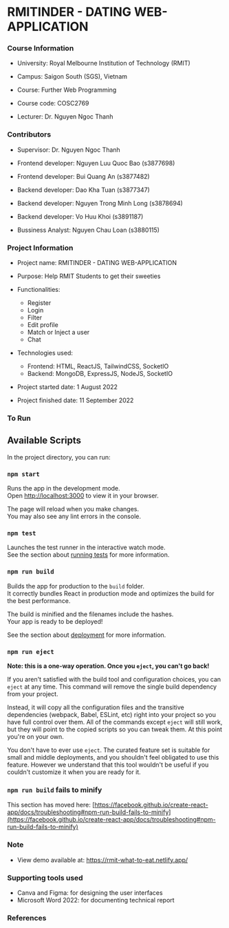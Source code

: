 # RMITINDER - DATING WEB-APPLICATION

### Course Information

-   University: Royal Melbourne Institution of Technology (RMIT)
-   Campus: Saigon South (SGS), Vietnam

-   Course: Further Web Programming
-   Course code: COSC2769
-   Lecturer: Dr. Nguyen Ngoc Thanh

### Contributors

-   Supervisor: Dr. Nguyen Ngoc Thanh

-   Frontend developer: Nguyen Luu Quoc Bao (s3877698)
-   Frontend developer: Bui Quang An (s3877482)
-   Backend developer: Dao Kha Tuan (s3877347)
-   Backend developer: Nguyen Trong Minh Long (s3878694)
-   Backend developer: Vo Huu Khoi (s3891187)
-   Bussiness Analyst: Nguyen Chau Loan (s3880115)

### Project Information

-   Project name: RMITINDER - DATING WEB-APPLICATION
-   Purpose: Help RMIT Students to get their sweeties
-   Functionalities:
    -   Register
    -   Login
    -   Filter
    -   Edit profile
    -   Match or Inject a user
    -   Chat
-   Technologies used:

    -   Frontend: HTML, ReactJS, TailwindCSS, SocketIO
    -   Backend: MongoDB, ExpressJS, NodeJS, SocketIO

-   Project started date: 1 August 2022
-   Project finished date: 11 September 2022

### To Run

## Available Scripts

In the project directory, you can run:

### `npm start`

Runs the app in the development mode.\
Open [http://localhost:3000](http://localhost:3000) to view it in your browser.

The page will reload when you make changes.\
You may also see any lint errors in the console.

### `npm test`

Launches the test runner in the interactive watch mode.\
See the section about [running tests](https://facebook.github.io/create-react-app/docs/running-tests) for more information.

### `npm run build`

Builds the app for production to the `build` folder.\
It correctly bundles React in production mode and optimizes the build for the best performance.

The build is minified and the filenames include the hashes.\
Your app is ready to be deployed!

See the section about [deployment](https://facebook.github.io/create-react-app/docs/deployment) for more information.

### `npm run eject`

**Note: this is a one-way operation. Once you `eject`, you can't go back!**

If you aren't satisfied with the build tool and configuration choices, you can `eject` at any time. This command will remove the single build dependency from your project.

Instead, it will copy all the configuration files and the transitive dependencies (webpack, Babel, ESLint, etc) right into your project so you have full control over them. All of the commands except `eject` will still work, but they will point to the copied scripts so you can tweak them. At this point you're on your own.

You don't have to ever use `eject`. The curated feature set is suitable for small and middle deployments, and you shouldn't feel obligated to use this feature. However we understand that this tool wouldn't be useful if you couldn't customize it when you are ready for it.

### `npm run build` fails to minify

This section has moved here: [https://facebook.github.io/create-react-app/docs/troubleshooting#npm-run-build-fails-to-minify](https://facebook.github.io/create-react-app/docs/troubleshooting#npm-run-build-fails-to-minify)

### Note

-   View demo available at: https://rmit-what-to-eat.netlify.app/

### Supporting tools used

-   Canva and Figma: for designing the user interfaces
-   Microsoft Word 2022: for documenting technical report

### References
